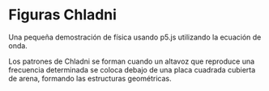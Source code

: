 # Figuras Chladni

Una pequeña demostración de física usando p5.js utilizando la ecuación de onda.

Los patrones de Chladni se forman cuando un altavoz que reproduce una frecuencia determinada se coloca debajo de una placa cuadrada cubierta de arena, formando las estructuras geométricas.
